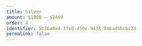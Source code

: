 ```yaml
---
title: Silver
amount: $1000 – $2499
order: 4
identifier: 5b36a0ed-3fe8-450e-9438-846ad5bcbc23
permalink: false
---
```

